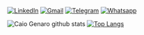 [![LinkedIn](https://img.shields.io/badge/LinkedIn-0077B5?style=for-the-badge&logo=linkedin&logoColor=white)](https://www.linkedin.com/in/caiogenaro/) [![Gmail](https://img.shields.io/badge/Gmail-D14836?style=for-the-badge&logo=gmail&logoColor=white)](mailto:caiowgcw@gmail.com) [![Telegram](https://img.shields.io/badge/Telegram-2CA5E0?style=for-the-badge&logo=telegram&logoColor=white)](https://t.me/caiowcw) [![Whatsapp](https://img.shields.io/badge/WhatsApp-25D366?style=for-the-badge&logo=whatsapp&logoColor=white)](https://api.whatsapp.com/send?phone=5561981534846&text=Fala%2C%20Guilherme!%20Vi%20seu%20Github%20e%20gostaria%20de%20conversar%20com%20voc%C3%AA.) 

![Caio Genaro github stats](http://github-readme-stats.vercel.app/api?username=caiowcw&show_icons=true&theme=dark) 
[![Top Langs](https://github-readme-stats.vercel.app/api/top-langs/?username=caiowcw&layout=compact&hide=ShaderLab,HLSL)](https://githhub.com/anuraghazra/github-readme-stats)
